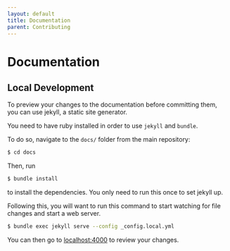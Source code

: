 ```yaml
---
layout: default
title: Documentation
parent: Contributing
---
```


# Documentation

## Local Development

To preview your changes to the documentation before committing them, you can use jekyll, a static site generator.

You need to have ruby installed in order to use `jekyll` and `bundle`.

To do so, navigate to the `docs/` folder from the main repository:

```bash
$ cd docs
```

Then, run

```bash
$ bundle install
```

to install the dependencies. You only need to run this once to set jekyll up.

Following this, you will want to run this command to start watching for file changes and start a web server.

```bash
$ bundle exec jekyll serve --config _config.local.yml
```

You can then go to [localhost:4000](http://localhost:4000/) to review your changes.

